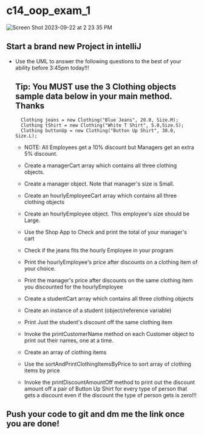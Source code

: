 # c14_oop_exam_1

![Screen Shot 2023-09-22 at 2 23 35 PM](https://github.com/MikailaAkeredolu/c14_oop_exam_1/assets/10773482/4c9d838a-f2eb-4cc3-984a-1dc601bdd92d)

## Start a brand new Project in intelliJ

- Use the UML to answer the following questions to the best of your ability before 3:45pm today!!!


   ## Tip: You MUST use the 3 Clothing objects sample data below in your main method. Thanks

        Clothing jeans = new Clothing("Blue Jeans", 20.0, Size.M);
        Clothing tShirt = new Clothing("White T Shirt", 5.0,Size.S);
        Clothing buttonUp = new Clothing("Button Up Shirt", 30.0, Size.L);
      
  - NOTE: All Employees get a 10% discount but Managers get an extra 5% discount.

  - Create a managerCart array which contains all three clothing objects.

  - Create a manager object. Note that manager's size is Small.

  - Create an hourlyEmployeeCart array which contains all three clothing objects

  - Create an hourlyEmployee object. This employee's size should be Large.

  - Use the Shop App to Check and print the total of your manager's cart

  - Check if the jeans fits the hourly Employee in your program

  - Print the hourlyEmployee's price after discounts on a clothing item of your choice.

  - Print the manager's price after discounts on the same clothing item you discounted for the hourlyEmployee

  - Create a studentCart array which contains all three clothing objects

  - Create an instance of a student (object/reference variable)
     
  - Print Just the student's discount off the same clothing item
    
  - Invoke the printCustomerName method on each Customer object to print out their names, one at a time.
    
  - Create an array of clothing items
  - Use the sortAndPrintClothingItemsByPrice to sort array of clothing items by price
  - Invoke the printDiscountAmountOff method to print out the discount amount off a pair of Button Up Shirt for every type of person that gets a discount even if the discount the type of person gets is zero!!!


## Push your code to git and dm me the link once you are done!
